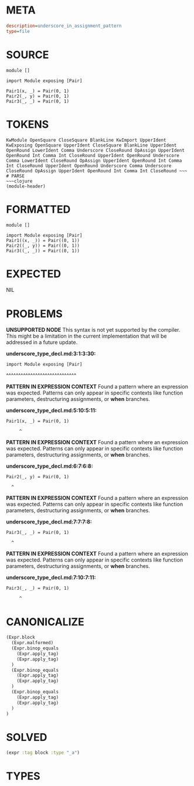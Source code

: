 # META
~~~ini
description=underscore_in_assignment_pattern
type=file
~~~
# SOURCE
~~~roc
module []

import Module exposing [Pair]

Pair1(x, _) = Pair(0, 1)
Pair2(_, y) = Pair(0, 1)
Pair3(_, _) = Pair(0, 1)
~~~
# TOKENS
~~~text
KwModule OpenSquare CloseSquare BlankLine KwImport UpperIdent KwExposing OpenSquare UpperIdent CloseSquare BlankLine UpperIdent OpenRound LowerIdent Comma Underscore CloseRound OpAssign UpperIdent OpenRound Int Comma Int CloseRound UpperIdent OpenRound Underscore Comma LowerIdent CloseRound OpAssign UpperIdent OpenRound Int Comma Int CloseRound UpperIdent OpenRound Underscore Comma Underscore CloseRound OpAssign UpperIdent OpenRound Int Comma Int CloseRound ~~~
# PARSE
~~~clojure
(module-header)
~~~
# FORMATTED
~~~roc
module []

import Module exposing [Pair]
Pair1((x, _)) = Pair((0, 1))
Pair2((_, y)) = Pair((0, 1))
Pair3((_, _)) = Pair((0, 1))
~~~
# EXPECTED
NIL
# PROBLEMS
**UNSUPPORTED NODE**
This syntax is not yet supported by the compiler.
This might be a limitation in the current implementation that will be addressed in a future update.

**underscore_type_decl.md:3:1:3:30:**
```roc
import Module exposing [Pair]
```
^^^^^^^^^^^^^^^^^^^^^^^^^^^^^


**PATTERN IN EXPRESSION CONTEXT**
Found a pattern where an expression was expected.
Patterns can only appear in specific contexts like function parameters, destructuring assignments, or **when** branches.

**underscore_type_decl.md:5:10:5:11:**
```roc
Pair1(x, _) = Pair(0, 1)
```
         ^


**PATTERN IN EXPRESSION CONTEXT**
Found a pattern where an expression was expected.
Patterns can only appear in specific contexts like function parameters, destructuring assignments, or **when** branches.

**underscore_type_decl.md:6:7:6:8:**
```roc
Pair2(_, y) = Pair(0, 1)
```
      ^


**PATTERN IN EXPRESSION CONTEXT**
Found a pattern where an expression was expected.
Patterns can only appear in specific contexts like function parameters, destructuring assignments, or **when** branches.

**underscore_type_decl.md:7:7:7:8:**
```roc
Pair3(_, _) = Pair(0, 1)
```
      ^


**PATTERN IN EXPRESSION CONTEXT**
Found a pattern where an expression was expected.
Patterns can only appear in specific contexts like function parameters, destructuring assignments, or **when** branches.

**underscore_type_decl.md:7:10:7:11:**
```roc
Pair3(_, _) = Pair(0, 1)
```
         ^


# CANONICALIZE
~~~clojure
(Expr.block
  (Expr.malformed)
  (Expr.binop_equals
    (Expr.apply_tag)
    (Expr.apply_tag)
  )
  (Expr.binop_equals
    (Expr.apply_tag)
    (Expr.apply_tag)
  )
  (Expr.binop_equals
    (Expr.apply_tag)
    (Expr.apply_tag)
  )
)
~~~
# SOLVED
~~~clojure
(expr :tag block :type "_a")
~~~
# TYPES
~~~roc
~~~
